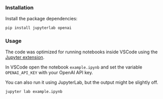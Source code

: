 ### Installation
Install the package dependencies:
```bash
pip install jupyterlab openai
```

### Usage
The code was optimized for running notebooks inside VSCode using the [Jupyter extension](https://marketplace.visualstudio.com/items?itemName=ms-toolsai.jupyter). 

In VSCode open the notebook `example.ipynb` and set the variable `OPENAI_API_KEY` with your OpenAI API key.

You can also run it using JupyterLab, but the output might be slightly off.
```bash
jupyter lab example.ipynb
```